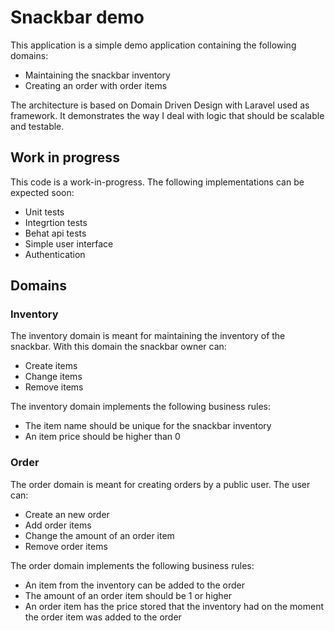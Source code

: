 # Snackbar demo

This application is a simple demo application containing the following domains:
 - Maintaining the snackbar inventory
 - Creating an order with order items

The architecture is based on Domain Driven Design with Laravel used as framework. It demonstrates the way I deal with logic that should be scalable and testable.

## Work in progress
This code is a work-in-progress. The following implementations can be expected soon:
- Unit tests
- Integrtion tests
- Behat api tests
- Simple user interface
- Authentication

## Domains
### Inventory
The inventory domain is meant for maintaining the inventory of the snackbar. With this domain the snackbar owner can:
 - Create items
 - Change items
 - Remove items

The inventory domain implements the following business rules:
- The item name should be unique for the snackbar inventory
- An item price should be higher than 0
### Order
The order domain is meant for creating orders by a public user. The user can:
 - Create an new order
 - Add order items
 - Change the amount of an order item
 - Remove order items

The order domain implements the following business rules:
- An item from the inventory can be added to the order
- The amount of an order item should be 1 or higher
- An order item has the price stored that the inventory had on the moment the order item was added to the order
